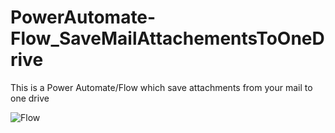 # PowerAutomate-Flow_SaveMailAttachementsToOneDrive
This is a Power Automate/Flow which save attachments from your mail to one drive

![Flow](https://github.com/RabiaKanwal/PowerAutomate-Flow_SaveMailAttachementsToOneDrive/blob/master/Screen/Screenshot%202019-12-07%20at%2000.30.25.png)
